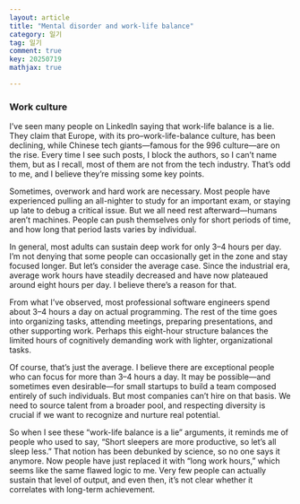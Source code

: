 ```yaml
---
layout: article
title: "Mental disorder and work-life balance"
category: 일기
tag: 일기
comment: true
key: 20250719
mathjax: true

---
```


### Work culture

I’ve seen many people on LinkedIn saying that work-life balance is a lie. They claim that Europe, with its pro–work-life-balance culture, has been declining, while Chinese tech giants—famous for the 996 culture—are on the rise. Every time I see such posts, I block the authors, so I can’t name them, but as I recall, most of them are not from the tech industry. That’s odd to me, and I believe they’re missing some key points.

Sometimes, overwork and hard work are necessary. Most people have experienced pulling an all-nighter to study for an important exam, or staying up late to debug a critical issue. But we all need rest afterward—humans aren’t machines. People can push themselves only for short periods of time, and how long that period lasts varies by individual.

In general, most adults can sustain deep work for only 3–4 hours per day. I’m not denying that some people can occasionally get in the zone and stay focused longer. But let’s consider the average case. Since the industrial era, average work hours have steadily decreased and have now plateaued around eight hours per day. I believe there’s a reason for that.

From what I’ve observed, most professional software engineers spend about 3–4 hours a day on actual programming. The rest of the time goes into organizing tasks, attending meetings, preparing presentations, and other supporting work. Perhaps this eight-hour structure balances the limited hours of cognitively demanding work with lighter, organizational tasks.

Of course, that’s just the average. I believe there are exceptional people who can focus for more than 3–4 hours a day. It may be possible—and sometimes even desirable—for small startups to build a team composed entirely of such individuals. But most companies can’t hire on that basis. We need to source talent from a broader pool, and respecting diversity is crucial if we want to recognize and nurture real potential.

So when I see these “work-life balance is a lie” arguments, it reminds me of people who used to say, “Short sleepers are more productive, so let’s all sleep less.” That notion has been debunked by science, so no one says it anymore. Now people have just replaced it with “long work hours,” which seems like the same flawed logic to me. Very few people can actually sustain that level of output, and even then, it’s not clear whether it correlates with long-term achievement.
